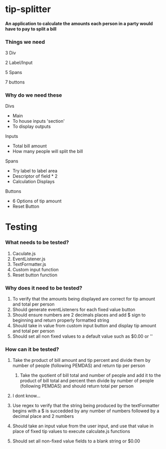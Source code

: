 # tip-splitter

#### An application to calculate the amounts each person in a party would have to pay to split a bill


### Things we need

3 Div

2 Label/Input

5 Spans

7 buttons


### Why do we need these
Divs
- Main
- To house inputs 'section'
- To display outputs



Inputs
- Total bill amount
- How many people will split the bill

Spans
- Try label to label area 
- Descriptor of field * 2
- Calculation Displays

Buttons
- 6 Options of tip amount
- Reset Button

# Testing

### What needs to be tested?
1. Caculate.js
1. EventListener.js
1. TextFormatter.js
1. Custom input function
1. Reset button function

### Why does it need to be tested?
1. To verify that the amounts being displayed are 
correct for tip amount and total per person
1. Should generate eventListeners for each fixed value button
1. Should ensure numbers are 2 decimals places and add $ sign to beginning and return 
properly formatted string
1. Should take in value from custom input button and display tip amount and total per person
1. Should set all non fixed values to a default value such as $0.00 or ''

### How can it be tested?
1. Take the product of bill amount and tip percent and 
divide them by number of people (following PEMDAS) and
return tip per person
    1. Take the quotient of bill total and number of people 
    and add it to the product of bill total and percent then divide
    by number of people (following PEMDAS) and should return total per person

1. I dont know...
1. Use regex to verify that the string being produced by the textFormatter 
begins with a $ is succedded by any number of numbers followed by a decimal place and 2 numbers
1. Should take an input value from the user input, and use that value in place of fixed tip values
to execute calculate.js functions
1. Should set all non-fixed value fields to a blank string or $0.00
